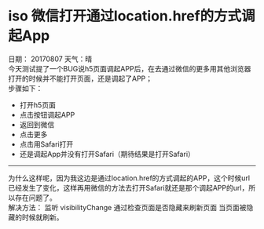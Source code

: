 # iso 微信打开通过location.href的方式调起App
日期： 20170807  天气：晴  
今天测试提了一个BUG说h5页面调起APP后，在去通过微信的更多用其他浏览器打开的时候并不能打开页面，还是调起了APP；  
步骤如下：
- 打开h5页面
- 点击按钮调起APP
- 返回到微信
- 点击更多
- 点击用Safari打开
- 还是调起App并没有打开Safari（期待结果是打开Safari）
---
为什么这样呢，因为我这边是通过location.href的方式调起的APP，这个时候url已经发生了变化，这样再用微信的方法去打开Safari就还是那个调起APP的url，所以存在问题了。  
解决方法：
  监听 visibilityChange 通过检查页面是否隐藏来刷新页面 当页面被隐藏的时候就刷新。
